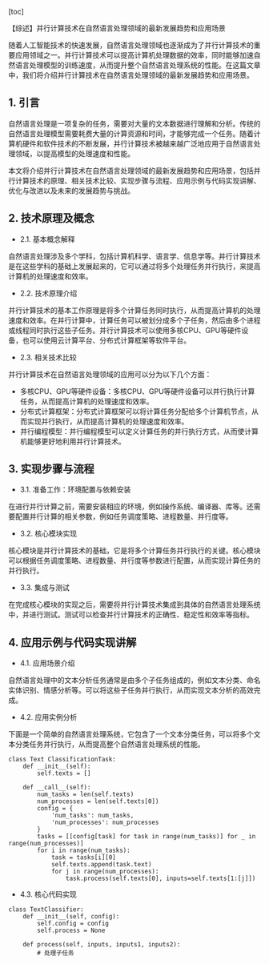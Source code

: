
[toc]                    
                
                
【综述】并行计算技术在自然语言处理领域的最新发展趋势和应用场景

随着人工智能技术的快速发展，自然语言处理领域也逐渐成为了并行计算技术的重要应用领域之一。并行计算技术可以提高计算机处理数据的效率，同时能够加速自然语言处理模型的训练速度，从而提升整个自然语言处理系统的性能。在这篇文章中，我们将介绍并行计算技术在自然语言处理领域的最新发展趋势和应用场景。

## 1. 引言

自然语言处理是一项复杂的任务，需要对大量的文本数据进行理解和分析。传统的自然语言处理模型需要耗费大量的计算资源和时间，才能够完成一个任务。随着计算机硬件和软件技术的不断发展，并行计算技术被越来越广泛地应用于自然语言处理领域，以提高模型的处理速度和性能。

本文将介绍并行计算技术在自然语言处理领域的最新发展趋势和应用场景，包括并行计算技术的原理、相关技术比较、实现步骤与流程、应用示例与代码实现讲解、优化与改进以及未来的发展趋势与挑战。

## 2. 技术原理及概念

- 2.1. 基本概念解释

自然语言处理涉及多个学科，包括计算机科学、语言学、信息学等。并行计算技术是在这些学科的基础上发展起来的，它可以通过将多个处理任务并行执行，来提高计算机的处理速度和效率。

- 2.2. 技术原理介绍

并行计算技术的基本工作原理是将多个计算任务同时执行，从而提高计算机的处理速度和效率。在并行计算中，计算任务可以被划分成多个子任务，然后由多个进程或线程同时执行这些子任务。并行计算技术可以使用多核CPU、GPU等硬件设备，也可以使用云计算平台、分布式计算框架等软件平台。

- 2.3. 相关技术比较

并行计算技术在自然语言处理领域的应用可以分为以下几个方面：

- 多核CPU、GPU等硬件设备：多核CPU、GPU等硬件设备可以并行执行计算任务，从而提高计算机的处理速度和效率。
- 分布式计算框架：分布式计算框架可以将计算任务分配给多个计算机节点，从而实现并行执行，从而提高计算机的处理速度和效率。
- 并行编程模型：并行编程模型可以定义计算任务的并行执行方式，从而使计算机能够更好地利用并行计算技术。

## 3. 实现步骤与流程

- 3.1. 准备工作：环境配置与依赖安装

在进行并行计算之前，需要安装相应的环境，例如操作系统、编译器、库等。还需要配置并行计算的相关参数，例如任务调度策略、进程数量、并行度等。

- 3.2. 核心模块实现

核心模块是并行计算技术的基础，它是将多个计算任务并行执行的关键。核心模块可以根据任务调度策略、进程数量、并行度等参数进行配置，从而实现计算任务的并行执行。

- 3.3. 集成与测试

在完成核心模块的实现之后，需要将并行计算技术集成到具体的自然语言处理系统中，并进行测试。测试可以检查并行计算技术的正确性、稳定性和效率等指标。

## 4. 应用示例与代码实现讲解

- 4.1. 应用场景介绍

自然语言处理中的文本分析任务通常是由多个子任务组成的，例如文本分类、命名实体识别、情感分析等。可以将这些子任务并行执行，从而实现文本分析的高效完成。

- 4.2. 应用实例分析

下面是一个简单的自然语言处理系统，它包含了一个文本分类任务，可以将多个文本分类任务并行执行，从而提高整个自然语言处理系统的性能。

```
class Text ClassificationTask:
    def __init__(self):
        self.texts = []

    def __call__(self):
        num_tasks = len(self.texts)
        num_processes = len(self.texts[0])
        config = {
            'num_tasks': num_tasks,
            'num_processes': num_processes
        }
        tasks = [[config[task] for task in range(num_tasks)] for _ in range(num_processes)]
        for i in range(num_tasks):
            task = tasks[i][0]
            self.texts.append(task.text)
            for j in range(num_processes):
                task.process(self.texts[0], inputs=self.texts[1:[j]])
```

- 4.3. 核心代码实现

```
class TextClassifier:
    def __init__(self, config):
        self.config = config
        self.process = None

    def process(self, inputs, inputs1, inputs2):
        # 处理子任务
```

